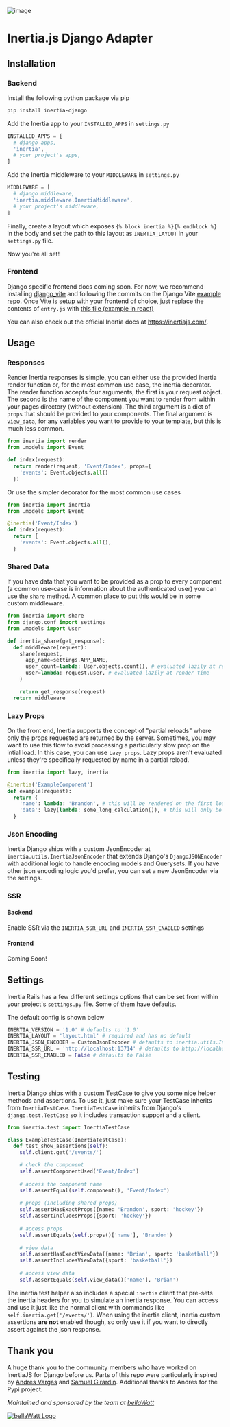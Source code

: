 ![image](https://user-images.githubusercontent.com/6599653/114456558-032e2200-9bab-11eb-88bc-a19897f417ba.png)


# Inertia.js Django Adapter

## Installation

### Backend

Install the following python package via pip
```bash
pip install inertia-django
```

Add the Inertia app to your `INSTALLED_APPS` in `settings.py`
```python
INSTALLED_APPS = [
  # django apps,
  'inertia',
  # your project's apps,
]
```

Add the Inertia middleware to your `MIDDLEWARE` in `settings.py`
```python
MIDDLEWARE = [
  # django middleware,
  'inertia.middleware.InertiaMiddleware',
  # your project's middleware,
]
```

Finally, create a layout which exposes `{% block inertia %}{% endblock %}` in the body and set the path to this layout as `INERTIA_LAYOUT` in your `settings.py` file.

Now you're all set!

### Frontend

Django specific frontend docs coming soon. For now, we recommend installing [django_vite](https://github.com/MrBin99/django-vite) 
and following the commits on the Django Vite [example repo](https://github.com/MrBin99/django-vite-example). Once Vite is setup with
your frontend of choice, just replace the contents of `entry.js` with [this file (example in react)](https://github.com/BrandonShar/inertia-rails-template/blob/main/app/frontend/entrypoints/application.jsx)


You can also check out the official Inertia docs at https://inertiajs.com/. 

## Usage

### Responses

Render Inertia responses is simple, you can either use the provided inertia render function or, for the most common use case, the inertia decorator. The render function accepts four arguments, the first is your request object. The second is the name of the component you want to render from within your pages directory (without extension). The third argument is a dict of `props` that should be provided to your components. The final argument is `view_data`, for any variables you want to provide to your template, but this is much less common.

```python
from inertia import render
from .models import Event

def index(request):
  return render(request, 'Event/Index', props={
    'events': Event.objects.all()
  })
```

Or use the simpler decorator for the most common use cases

```python
from inertia import inertia
from .models import Event

@inertia('Event/Index')
def index(request):
  return {
    'events': Event.objects.all(),
  }
```

### Shared Data

If you have data that you want to be provided as a prop to every component (a common use-case is information about the authenticated user) you can use the `share` method. A common place to put this would be in some custom middleware.

```python
from inertia import share
from django.conf import settings
from .models import User

def inertia_share(get_response):
  def middleware(request):
    share(request, 
      app_name=settings.APP_NAME,
      user_count=lambda: User.objects.count(), # evaluated lazily at render time
      user=lambda: request.user, # evaluated lazily at render time
    )

    return get_response(request)
  return middleware
```

### Lazy Props
On the front end, Inertia supports the concept of "partial reloads" where only the props requested
are returned by the server. Sometimes, you may want to use this flow to avoid processing a particularly slow prop on the intial load. In this case, you can use `Lazy props`. Lazy props aren't evaluated unless they're specifically requested by name in a partial reload.

```python
from inertia import lazy, inertia

@inertia('ExampleComponent')
def example(request):
  return {
    'name': lambda: 'Brandon', # this will be rendered on the first load as usual
    'data': lazy(lambda: some_long_calculation()), # this will only be run when specifically requested by partial props and WILL NOT be included on the initial load
  }
```

### Json Encoding

Inertia Django ships with a custom JsonEncoder at `inertia.utils.InertiaJsonEncoder` that extends Django's 
`DjangoJSONEncoder` with additional logic to handle encoding models and Querysets. If you have other json 
encoding logic you'd prefer, you can set a new JsonEncoder via the settings.

### SSR 

#### Backend
Enable SSR via the `INERTIA_SSR_URL` and `INERTIA_SSR_ENABLED` settings

#### Frontend
Coming Soon!

## Settings

Inertia Rails has a few different settings options that can be set from within your project's `settings.py` file. Some of them have defaults.

The default config is shown below

```python
INERTIA_VERSION = '1.0' # defaults to '1.0'
INERTIA_LAYOUT = 'layout.html' # required and has no default
INERTIA_JSON_ENCODER = CustomJsonEncoder # defaults to inertia.utils.InertiaJsonEncoder
INERTIA_SSR_URL = 'http://localhost:13714' # defaults to http://localhost:13714
INERTIA_SSR_ENABLED = False # defaults to False
```

## Testing

Inertia Django ships with a custom TestCase to give you some nice helper methods and assertions.
To use it, just make sure your TestCase inherits from `InertiaTestCase`. `InertiaTestCase` inherits from Django's `django.test.TestCase` so it includes transaction support and a client.

```python
from inertia.test import InertiaTestCase

class ExampleTestCase(InertiaTestCase):
  def test_show_assertions(self):
    self.client.get('/events/')

    # check the component
    self.assertComponentUsed('Event/Index')
    
    # access the component name
    self.assertEqual(self.component(), 'Event/Index')
    
    # props (including shared props)
    self.assertHasExactProps({name: 'Brandon', sport: 'hockey'})
    self.assertIncludesProps({sport: 'hockey'})
    
    # access props
    self.assertEquals(self.props()['name'], 'Brandon')
    
    # view data
    self.assertHasExactViewData({name: 'Brian', sport: 'basketball'})
    self.assertIncludesViewData({sport: 'basketball'})
    
    # access view data 
    self.assertEquals(self.view_data()['name'], 'Brian')
```

The inertia test helper also includes a special `inertia` client that pre-sets the inertia headers
for you to simulate an inertia response. You can access and use it just like the normal client with commands like `self.inertia.get('/events/')`. When using the inertia client, inertia custom assertions **are not** enabled though, so only use it if you want to directly assert against the json response.

## Thank you

A huge thank you to the community members who have worked on InertiaJS for Django before us. Parts of this repo were particularly inspired by [Andres Vargas](https://github.com/zodman) and [Samuel Girardin](https://github.com/girardinsamuel). Additional thanks to Andres for the Pypi project.

*Maintained and sponsored by the team at [bellaWatt](https://bellawatt.com/)*

[![bellaWatt Logo](https://user-images.githubusercontent.com/6599653/114456832-5607d980-9bab-11eb-99c8-ab39867c384e.png)](https://bellawatt.com/)
